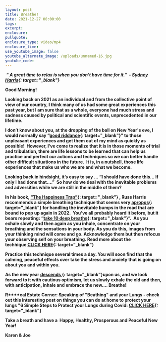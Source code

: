 ```yaml
---
layout: post
title: Breathe!
date: 2021-12-27 00:00:00
tags:
excerpt:
enclosure:
pullquote:
enclosure_type: video/mp4
enclosure_time:
use_youtube_image: false
youtube_alternate_image: /uploads/unnamed-16.jpg
youtube_code:
---
```

***&nbsp;" A great time to relax is when you don't have time for it."&nbsp; -&nbsp;[Sydney Harris](https://t.e2ma.net/click/ba6pmd/zwff20l/ruoy2e){: target="_blank"}&nbsp;*&nbsp;&nbsp;**

**Good Morning\! &nbsp;**

**Looking back on 2021 as an individual and from the collective point of view of our country, I think many of us had some great experiences this past year, but I am sure that as a whole, everyone had much stress and sadness caused by political and scientific events, unprecedented in our lifetime.**

**I don’t know about you, at the dropping of the ball on New Year's eve, I would normally say “[good riddance](https://t.e2ma.net/click/ba6pmd/zwff20l/nfqy2e){: target="_blank"}” to those unpleasant experiences and get them out of my mind as quickly as possible\!&nbsp; However, I’ve come to realize that it is in those moments of trial and tribulation, there are life lessons to be learned that can help us practice and perfect our actions and techniques so we can better handle other difficult situations in the future.&nbsp; It is, in a nutshell, those life experiences that make us who we are and what we become.**

**Looking back in hindsight, it’s easy to say … “I should have done this… If only I had done that….”&nbsp; So how do we deal with the inevitable problems and adversities while we are still in the middle of them? &nbsp;**

**In his book,&nbsp;[“The Happiness Trap”](https://t.e2ma.net/click/ba6pmd/zwff20l/37qy2e){: target="_blank"}&nbsp;, Russ Harris recommends a simple breathing technique that seems very&nbsp;[apropos](https://t.e2ma.net/click/ba6pmd/zwff20l/j0ry2e){: target="_blank"}&nbsp;for handling the inevitable bumps in the road that are bound to pop up again in 2022.&nbsp; You’ve all probably heard it before, but it bears repeating: “[take 10 deep breaths](https://t.e2ma.net/click/ba6pmd/zwff20l/zssy2e){: target="_blank"}”.&nbsp; As you exhale slowly and then again as you inhale, concentrate on your breathing and the sensations in your body. As you do this, images from your thinking mind will come and go. Acknowledge them but then refocus your observing self on your breathing. Read more about the techhique&nbsp;[CLICK HERE](https://t.e2ma.net/click/ba6pmd/zwff20l/flty2e){: target="_blank"}**

**Practice this technique several times a day. You will soon find that the calming, peaceful effects over take the stress and anxiety that is going on about you and within you.**

**As the new year&nbsp;[descends&nbsp;](https://t.e2ma.net/click/ba6pmd/zwff20l/vduy2e){: target="_blank"}upon us, and we look forward to it with cautious optimism, let us slowly exhale the old and then, with anticipation, inhale and embrace the new…. Breathe\!**

**R****eal Estate Corner: Speaking of "Beathing" and your Lungs - check out this interesting post on things you can do at home to protect your lungs "6 Simple Steps to Protect your Lungs during Covid:&nbsp;[CLICK HERE](https://t.e2ma.net/click/ba6pmd/zwff20l/b6uy2e){: target="_blank"}**

**Take a breath and have a&nbsp; Happy, Healthy, Prosperous and Peaceful New Year\!**

**Karen & Joe**
